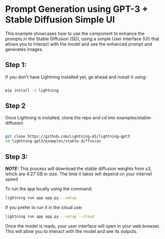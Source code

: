 # Prompt Generation using GPT-3 + Stable Diffusion Simple UI

This example showcases how to use the component to enhance the prompts in the Stable Diffusion (SD), using a simple User Interface (UI) that allows you to interact with the model and see the enhanced prompt and generates images.

## Step 1:

If you don't have Lightning installed yet, go ahead and install it using:

```bash

pip install -U lightning

```

## Step 2

Once Lightning is installed, clone the repo and cd into examples/stable-diffusion

```bash

git clone https://github.com/Lightning-AI/lightning-gpt3
cd lightning-gpt3/examples/stable-diffusion

```

## Step 3:

**_NOTE:_**  This process will download the stable diffusion weights from s3, which are 4.27 GB in size. The time it takes will depend on your internet speed

To run the  app locally using the command:

```bash
lightning run app app.py --setup
```

If you prefer to run it in the cloud use:

```bash
lightning run app app.py --setup --cloud
```

Once the model is ready, your user interface will open in your web browser. This will allow you to interact with the model and see its outputs.
